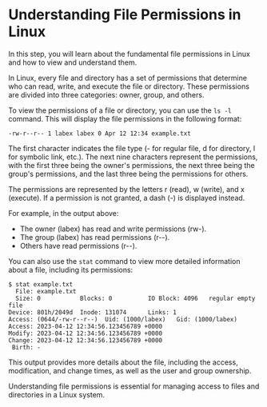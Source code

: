 # Understanding File Permissions in Linux

In this step, you will learn about the fundamental file permissions in Linux and how to view and understand them.

In Linux, every file and directory has a set of permissions that determine who can read, write, and execute the file or directory. These permissions are divided into three categories: owner, group, and others.

To view the permissions of a file or directory, you can use the `ls -l` command. This will display the file permissions in the following format:

```
-rw-r--r-- 1 labex labex 0 Apr 12 12:34 example.txt
```

The first character indicates the file type (- for regular file, d for directory, l for symbolic link, etc.). The next nine characters represent the permissions, with the first three being the owner's permissions, the next three being the group's permissions, and the last three being the permissions for others.

The permissions are represented by the letters r (read), w (write), and x (execute). If a permission is not granted, a dash (-) is displayed instead.

For example, in the output above:

- The owner (labex) has read and write permissions (rw-).
- The group (labex) has read permissions (r--).
- Others have read permissions (r--).

You can also use the `stat` command to view more detailed information about a file, including its permissions:

```
$ stat example.txt
  File: example.txt
  Size: 0         	Blocks: 0          IO Block: 4096   regular empty file
Device: 801h/2049d	Inode: 131074      Links: 1
Access: (0644/-rw-r--r--)  Uid: (1000/labex)   Gid: (1000/labex)
Access: 2023-04-12 12:34:56.123456789 +0000
Modify: 2023-04-12 12:34:56.123456789 +0000
Change: 2023-04-12 12:34:56.123456789 +0000
 Birth: -
```

This output provides more details about the file, including the access, modification, and change times, as well as the user and group ownership.

Understanding file permissions is essential for managing access to files and directories in a Linux system.
